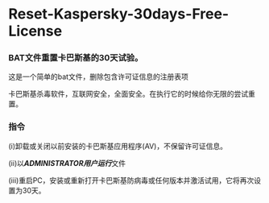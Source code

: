 # Reset-Kaspersky-30days-Free-License

### BAT文件重置卡巴斯基的30天试验。

这是一个简单的bat文件，删除包含许可证信息的注册表项

卡巴斯基杀毒软件，互联网安全，全面安全。在执行它的时候给你无限的尝试重置。


### 指令


(i)卸载或关闭以前安装的卡巴斯基应用程序(AV)，不保留许可证信息。


(ii)以***ADMINISTRATOR用户运行***文件


(iii)重启PC，安装或重新打开卡巴斯基防病毒或任何版本并激活试用，它将再次设置为30天。
